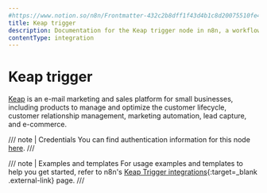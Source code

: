 ```yaml
---
#https://www.notion.so/n8n/Frontmatter-432c2b8dff1f43d4b1c8d20075510fe4
title: Keap trigger
description: Documentation for the Keap trigger node in n8n, a workflow automation platform. Includes details of operations and configuration, and links to examples and credentials information.
contentType: integration
---
```


# Keap trigger

[Keap](https://keap.com/) is an e-mail marketing and sales platform for small businesses, including products to manage and optimize the customer lifecycle, customer relationship management, marketing automation, lead capture, and e-commerce.

/// note | Credentials
You can find authentication information for this node [here](/integrations/builtin/credentials/keap/).
///

///  note  | Examples and templates
For usage examples and templates to help you get started, refer to n8n's [Keap Trigger integrations](https://n8n.io/integrations/keap-trigger/){:target=_blank .external-link} page.
///
